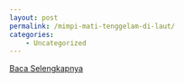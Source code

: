 ```yaml
---
layout: post
permalink: /mimpi-mati-tenggelam-di-laut/
categories:
    - Uncategorized
---
```


[Baca Selengkapnya](/02)